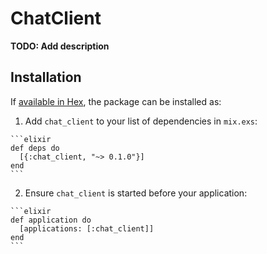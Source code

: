 # ChatClient

**TODO: Add description**

## Installation

If [available in Hex](https://hex.pm/docs/publish), the package can be installed as:

  1. Add `chat_client` to your list of dependencies in `mix.exs`:

    ```elixir
    def deps do
      [{:chat_client, "~> 0.1.0"}]
    end
    ```

  2. Ensure `chat_client` is started before your application:

    ```elixir
    def application do
      [applications: [:chat_client]]
    end
    ```

